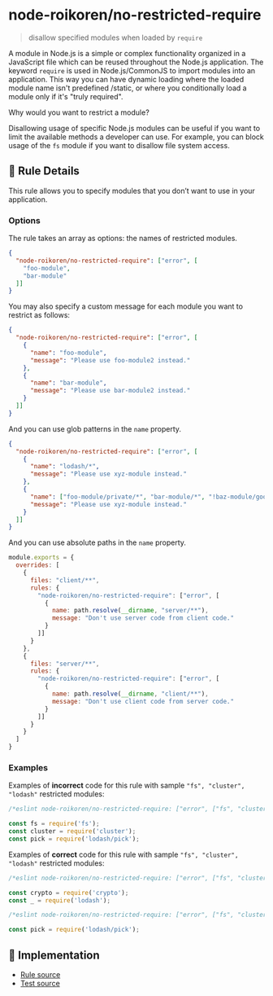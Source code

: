 # node-roikoren/no-restricted-require
> disallow specified modules when loaded by `require`

A module in Node.js is a simple or complex functionality organized in a JavaScript file which can be reused throughout the Node.js
application. The keyword `require` is used in Node.js/CommonJS to import modules into an application. This way you can have dynamic loading where the loaded module name isn't predefined /static, or where you conditionally load a module only if it's "truly required".

Why would you want to restrict a module?

Disallowing usage of specific Node.js modules can be useful if you want to limit the available methods a developer can use. For example, you can block usage of the `fs` module if you want to disallow file system access.

## 📖 Rule Details

This rule allows you to specify modules that you don’t want to use in your application.

### Options

The rule takes an array as options: the names of restricted modules.

```json
{
  "node-roikoren/no-restricted-require": ["error", [
    "foo-module",
    "bar-module"
  ]]
}
```

You may also specify a custom message for each module you want to restrict as follows:

```json
{
  "node-roikoren/no-restricted-require": ["error", [
    {
      "name": "foo-module",
      "message": "Please use foo-module2 instead."
    },
    {
      "name": "bar-module",
      "message": "Please use bar-module2 instead."
    }
  ]]
}
```

And you can use glob patterns in the `name` property.

```json
{
  "node-roikoren/no-restricted-require": ["error", [
    {
      "name": "lodash/*",
      "message": "Please use xyz-module instead."
    },
    {
      "name": ["foo-module/private/*", "bar-module/*", "!baz-module/good"],
      "message": "Please use xyz-module instead."
    }
  ]]
}
```

And you can use absolute paths in the `name` property.

```js
module.exports = {
  overrides: [
    {
      files: "client/**",
      rules: {
        "node-roikoren/no-restricted-require": ["error", [
          {
            name: path.resolve(__dirname, "server/**"),
            message: "Don't use server code from client code."
          }
        ]]
      }
    },
    {
      files: "server/**",
      rules: {
        "node-roikoren/no-restricted-require": ["error", [
          {
            name: path.resolve(__dirname, "client/**"),
            message: "Don't use client code from server code."
          }
        ]]
      }
    }
  ]
}
```

### Examples

Examples of **incorrect** code for this rule with sample `"fs", "cluster", "lodash"` restricted modules:

```js
/*eslint node-roikoren/no-restricted-require: ["error", ["fs", "cluster", "lodash/*"]]*/

const fs = require('fs');
const cluster = require('cluster');
const pick = require('lodash/pick');
```

Examples of **correct** code for this rule with sample `"fs", "cluster", "lodash"` restricted modules:

```js
/*eslint node-roikoren/no-restricted-require: ["error", ["fs", "cluster", "lodash/*"]]*/

const crypto = require('crypto');
const _ = require('lodash');
```

```js
/*eslint node-roikoren/no-restricted-require: ["error", ["fs", "cluster", { "name": ["lodash/*", "!lodash/pick"] }]]*/

const pick = require('lodash/pick');
```

## 🔎 Implementation

- [Rule source](https://github.com/roikoren755/eslint-plugin-node/blob/v2.0.1/src/rules/no-restricted-require.ts)
- [Test source](https://github.com/roikoren755/eslint-plugin-node/blob/v2.0.1/tests/src/rules/no-restricted-require.ts)
